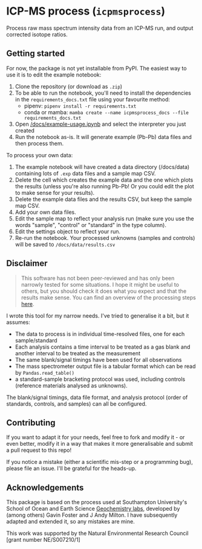 # ICP-MS process (`icpmsprocess`)

Process raw mass spectrum intensity data from an ICP-MS run, and output corrected isotope ratios.

## Getting started

For now, the package is not yet installable from PyPI. The easiest way to use it is to edit the example notebook:

1. Clone the repository (or download as `.zip`)
2. To be able to run the notebook, you'll need to install the dependencies in the `requirements_docs.txt` file using your favourite method:
   - pipenv: `pipenv install -r requirements.txt`
   - conda or mamba: `mamba create --name icpmsprocess_docs --file requirements_docs.txt`
3. Open [/docs/example-usage.ipynb](/docs/example-usage.ipynb) and select the interpreter you just created
4. Run the notebook as-is. It will generate example (Pb-Pb) data files and then process them.

To process your own data:

1. The example notebook will have created a data directory (/docs/data) containing lots of `.exp` data files and a sample map CSV.
2. Delete the cell which creates the example data and the one which plots the results (unless you're also running Pb-Pb! Or you could edit the plot to make sense for your results).
3. Delete the example data files and the results CSV, but keep the sample map CSV.
4. Add your own data files.
5. Edit the sample map to reflect your analysis run (make sure you use the words "sample", "control" or "standard" in the type column).
6. Edit the settings object to reflect your run.
7. Re-run the notebook. Your processed unknowns (samples and controls) will be saved to `/docs/data/results.csv`

## Disclaimer

> This software has not been peer-reviewed and has only been narrowly tested for some situations. I hope it might be useful to others, but you should check it does what you expect and that the results make sense. You can find an overview of the processing steps [here](/docs/processing%20steps.md).

I wrote this tool for my narrow needs. I've tried to generalise it a bit, but it assumes:

- The data to process is in individual time-resolved files, one for each sample/standard
- Each analysis contains a time interval to be treated as a gas blank and another interval to be treated as the measurement
- The same blank/signal timings have been used for all observations
- The mass spectrometer output file is a tabular format which can be read by `Pandas.read_table()`
- a standard-sample bracketing protocol was used, including controls (reference materials analysed as unknowns).

The blank/signal timings, data file format, and analysis protocol (order of standards, controls, and samples) can all be configured.

## Contributing

If you want to adapt it for your needs, feel free to fork and modify it - or even better, modify it in a way that makes it more generalisable and submit a pull request to this repo!

If you notice a mistake (either a scientific mis-step or a programming bug), please file an issue. I'll be grateful for the heads-up.

## Acknowledgements

This package is based on the process used at Southampton University's School of Ocean and Earth Science [Geochemistry labs](https://www.southampton.ac.uk/oes/research/themes/geochemistry/instruments_and_labs.page), developed by (among others) Gavin Foster and J Andy Milton. I have subsequently adapted and extended it, so any mistakes are mine.

This work was supported by the Natural Environmental Research Council [grant number NE/S007210/1]
